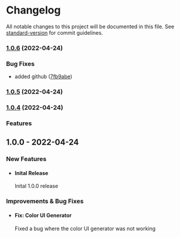 # Changelog

All notable changes to this project will be documented in this file. See [standard-version](https://github.com/conventional-changelog/standard-version) for commit guidelines.

### [1.0.6](https://github.com/fluid-design-io/color-ui-generator/compare/v1.0.5...v1.0.6) (2022-04-24)


### Bug Fixes

* added github ([7fb9abe](https://github.com/fluid-design-io/color-ui-generator/commit/7fb9abe5833ae4739247ca3ecc9e99ee8f59a5ae))

### [1.0.5](https://github.com/fluid-design-io/color-ui-generator/compare/v1.0.4...v1.0.5) (2022-04-24)

### [1.0.4](https://github.com/fluid-design-io/color-ui-generator/compare/v0.1.3...v1.0.4) (2022-04-24)


### Features

## 1.0.0 - 2022-04-24

### New Features

- #### Inital Release
    
    Inital 1.0.0 release

### Improvements & Bug Fixes

- #### Fix: Color UI Generator
    
    Fixed a bug where the color UI generator was not working